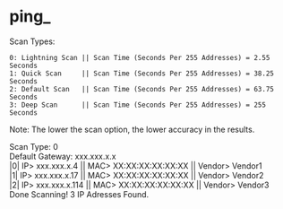 # ping_
Scan Types:

    0: Lightning Scan || Scan Time (Seconds Per 255 Addresses) = 2.55 Seconds 
    1: Quick Scan     || Scan Time (Seconds Per 255 Addresses) = 38.25 Seconds
    2: Default Scan   || Scan Time (Seconds Per 255 Addresses) = 63.75 Seconds
    3: Deep Scan      || Scan Time (Seconds Per 255 Addresses) = 255 Seconds

Note: The lower the scan option, the lower accuracy in the results.

Scan Type: 0
<br>
Default Gateway: xxx.xxx.x.x
<br>
|0| IP> xxx.xxx.x.4 || MAC> XX:XX:XX:XX:XX:XX || Vendor> Vendor1
<br>
|1| IP> xxx.xxx.x.17 || MAC> XX:XX:XX:XX:XX:XX || Vendor> Vendor2
<br>
|2| IP> xxx.xxx.x.114 || MAC> XX:XX:XX:XX:XX:XX || Vendor> Vendor3
<br>
Done Scanning! 3 IP Adresses Found.
#
